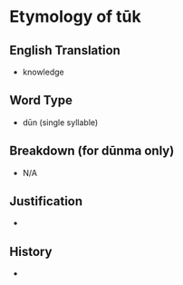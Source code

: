 # Etymology of tūk

## English Translation
- knowledge

## Word Type
- dūn (single syllable)

## Breakdown (for dūnma only)
- N/A

## Justification
- 

## History
- 
